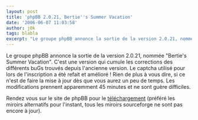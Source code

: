 ```yaml
---
layout: post
title: 'phpBB 2.0.21, Bertie''s Summer Vacation'
date: '2006-06-07 11:03:58'
author: j0k
tags: blabla
excerpt: "Le groupe phpBB annonce la sortie de la version 2.0.21, nommée &quot;Bertie's Summer Vacation&quot;. C'est une version qui cumule les corrections des différents buGs trouvés depuis l'ancienne version.     \nLe captcha utilisé pour lors de l'inscription a été refait et amélioré !   Rien de plus à vous dire, si ce n'est de faire la mise à jour dès que vous      …"
---
```


Le groupe phpBB annonce la sortie de la version 2.0.21, nommée &quot;Bertie's Summer Vacation&quot;. C'est une version qui cumule les corrections des différents buGs trouvés depuis l'ancienne version.
Le captcha utilisé pour lors de l'inscription a été refait et amélioré !   Rien de plus à vous dire, si ce n'est de faire la mise à jour dès que vous aurez un peu de temps. Les modifications prennent apparemment 45 minutes et ne sont guère difficiles.

Rendez vous sur le site de phpBB pour le [téléchargement](http://www.phpbb.com/downloads.php) (préféré les miroirs alternatifs pour l'instant, tous les miroirs sourceforge ne sont pas encore à jour).

